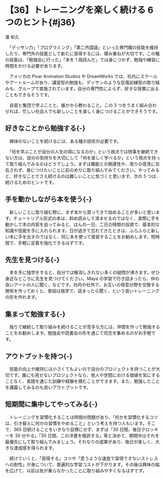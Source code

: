 # 【36】トレーニングを楽しく続ける 6 つのヒント{#j36}

<div class="author">湊 和久</div>

　「デッサン力」「プログラミング」「第二外国語」といった専門職の技能を維持したり、専門外の技能として新たに習得するには、積み重ねが大切です。この種の技能は、「勉強会に行った」「本を 1 冊読んだ」では身につかず、勉強や練習に時間をかける必要があります。

　アメリカの Pixar Animation Studios や DreamWorks では、社内にスクールやアートルームがあり、講習型の勉強も、デッサンのような反復訓練型の取り組みも、グループで実施されています。自分の専門性によらず、好きな授業に出ることもできるそうです。

　自習と集団で学ぶことと、誰かから教わること。この 3 つをうまく組み合わせれば、忙しい社会人でも新しいことを楽しく身につけることができそうです。

## 好きなことから勉強する{-}

　興味のないことを続けるには、ある種の技術が必要です。

　「何を学ぶことが自分の人生の得になるのか」という視点では物事を継続できない方は、自分の気持ちを大切にして「何を楽しく学べるか」という視点を持って取り組んでみるのはどうでしょう。まずは職能との関連性や、周りの意見に左右されず、身につけたいことに前のめりに取り組んでみてください。やってみると、好きなことでさえ続けるのは難しいことに気づくと思います。次の 5 つは、続けるためのヒントです。

## 手を動かしながら本を使う{-}

　新しいことに取り組む際に、まず本から買ってきて始めることが多いと思います。チュートリアル形式の本は、斜め読みして済ませるのではなく、実際に手を動かして本の内容を追ってみると、ほんの一日、二日の時間の投資で、基本的な知識や技能を手に入れられます。日が過ぎて忘れてきたときは、ふらふらと新しい本に手を出すのではなく、同じ本を使って復習することをお勧めします。短時間で、手軽に定着を強化できるはずです。

## 先生を見つける{-}

　本を手に独学をすると、自分では解消しきれない多くの疑問が沸きます。ぜひ身近なところに先生を見つけてください。Maya の学習で行き詰まったら、仲の良いアートの人に聞く、などです。社内や社外で、お互いの得意分野を交換する関係を作っておくと、普段は独学で、詰まったら聞く、という良いトレーニングの形を作れます。

## 集まって勉強する{-}

　独りで継続して取り組みを続けることが苦手な方には、仲間を作って勉強することをお勧めします。勉強会や読書会の形を通じて同志を集めるのがお手軽です。

## アウトプットを持つ{-}

　技能の向上や維持には小さくてもよいので自分のプロジェクトを持つことが大切です。誰にも見せないプロジェクトなら、他人や世間における価値を気にすることなく、実践を通じた訓練や経験を積むことができます。また、勉強したことを講義してみるのも良いアウトプットです。

## 短期間に集中してやってみる{-}

　トレーニングを習慣化することは時間の問題があり、「何かを習慣化するコツは、引き替えに何かの習慣をやめること」という考えを持つ人もいます。そこで、365 日続けることをいきなり目標にせず、まずは「30 日間、毎日クロッキーを 30 分やる」「30 日間、この洋書を粗訳する」等と決めて、期間中はそれを最優先にして取り組んでみましょう。それなりの成果があり、毎日が楽しく、大きな達成感を得られます。

　続けていくと、「習得する」コツや「思うような速度で習得できないストレスへの耐性」が身について、普遍的な学習コストが下がります。その後は興味の幅を広げて、以前は気が乗らなかったことに取り組みやすくなるはずです。
